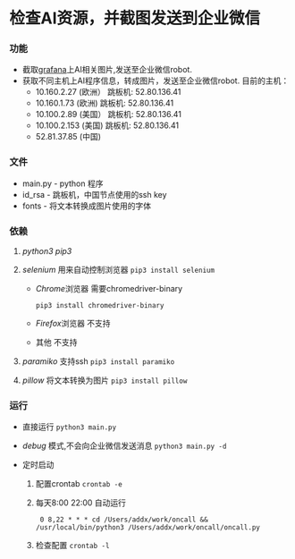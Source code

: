 # 检查AI资源，并截图发送到企业微信

### 功能
  * 截取[grafana](http://grafana.addx.live)上AI相关图片,发送至企业微信robot.
  * 获取不同主机上AI程序信息，转成图片，发送至企业微信robot. 目前的主机：
     - 10.160.2.27  (欧洲）    跳板机: 52.80.136.41
     - 10.160.1.73  (欧洲)     跳板机: 52.80.136.41
     - 10.100.2.89  (美国）     跳板机: 52.80.136.41
     - 10.100.2.153 (美国)     跳板机: 52.80.136.41
     - 52.81.37.85  (中国)

### 文件
  * main.py             - python 程序
  * id_rsa              - 跳板机，中国节点使用的ssh key
  * fonts               - 将文本转换成图片使用的字体

### 依赖
  1. *python3* *pip3*

  2. *selenium* 用来自动控制浏览器 `pip3 install selenium`

      * *Chrome*浏览器 需要chromedriver-binary

          `pip3 install chromedriver-binary`


      * *Firefox*浏览器 不支持

      * 其他  不支持


  3. *paramiko* 支持ssh
     `pip3 install paramiko`

  4. *pillow* 将文本转换为图片
     `pip3 install pillow`


### 运行
  * 直接运行
     `python3 main.py`

  * *debug* 模式,不会向企业微信发送消息
    `python3 main.py -d`

  * 定时启动
    1. 配置crontab `crontab -e`

    2. 每天8:00 22:00 自动运行
       ```
        0 8,22 * * * cd /Users/addx/work/oncall && /usr/local/bin/python3 /Users/addx/work/oncall/oncall.py
        ```
    3. 检查配置 `crontab -l`
